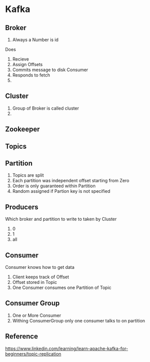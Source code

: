 
# Kafka

## Broker
1. Always a Number is id

Does
1. Recieve
1. Assign Offsets 
1. Commits message to disk
Consumer
1. Responds to fetch
1. 

## Cluster
1. Group of Broker is called cluster
1. 

## Zookeeper

## Topics

## Partition
1. Topics are split
1. Each partition was independent offset starting from Zero
1. Order is only guaranteed within Partition
1. Random assigned if Partion key is not specified

## Producers
Which broker and partition to write to taken by Cluster

1. 0
1. 1
1. all
## Consumer
Consumer knows how to get data
1. Client keeps track of Offset
1. Offset stored in Topic
1. One Consumer consumes one Partition of Topic

## Consumer Group
1. One or More Consumer
1. Withing ConsumerGroup only one consumer talks to on partition



## Reference
https://www.linkedin.com/learning/learn-apache-kafka-for-beginners/topic-replication
